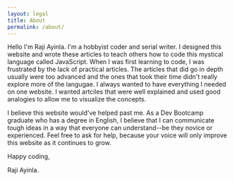 ```yaml
---
layout: legal
title: About
permalink: /about/
---
```


Hello I'm Raji Ayinla. I'm a hobbyist coder and serial writer. I designed this website and wrote these articles to teach others how to code this mystical language called JavaScript. When I was first learning to code, I was frustrated by the lack of practical articles. The articles that did go in depth usually were too advanced and the ones that took their time didn't really explore more of the langugae. I always wanted to have everything I needed on one website. I wanted artciles that were well explained and used good analogies to allow me to visualize the concepts. 

I believe this website would've helped past me. As a Dev Bootcamp graduate who has a degree in English, I believe that I can communicate tough ideas in a way that everyone can understand--be they novice or experienced. Feel free to ask for help, because your voice will only improve this website as it continues to grow. 

Happy coding,

Raji Ayinla.




